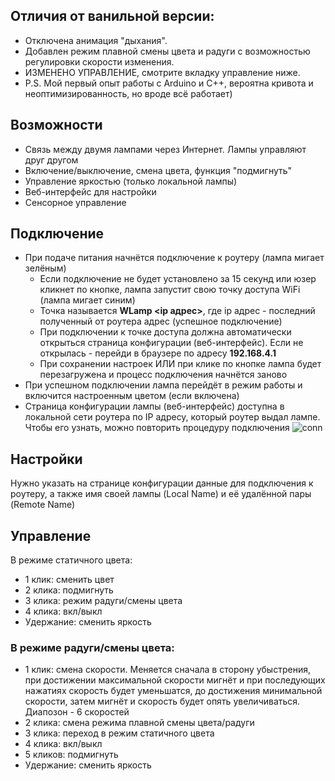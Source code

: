 ## Отличия от ванильной версии:
- Отключена анимация "дыхания".
 - Добавлен режим плавной смены цвета и радуги с возможностью регулировки скорости изменения.
 - ИЗМЕНЕНО УПРАВЛЕНИЕ, смотрите вкладку управление ниже.
 - P.S. Мой первый опыт работы с Arduino и C++, вероятна кривота и неоптимизированность, но вроде всё работает)
## Возможности
- Связь между двумя лампами через Интернет. Лампы управляют друг другом
- Включение/выключение, смена цвета, функция "подмигнуть"
- Управление яркостью (только локальной лампы)
- Веб-интерфейс для настройки
- Сенсорное управление

## Подключение
- При подаче питания начнётся подключение к роутеру (лампа мигает зелёным)
  - Если подключение не будет установлено за 15 секунд или юзер кликнет по кнопке, лампа запустит свою точку доступа WiFi (лампа мигает синим)
  - Точка называется **WLamp <ip адрес>**, где ip адрес - последний полученный от роутера адрес (успешное подключение)
  - При подключении к точке доступа должна автоматически открыться страница конфигурации (веб-интерфейс). Если не открылась - перейди в браузере по адресу **192.168.4.1**
  - При сохранении настроек ИЛИ при клике по кнопке лампа будет перезагружена и процесс подключения начнётся заново
- При успешном подключении лампа перейдёт в режим работы и включится настроенным цветом (если включена)
- Страница конфигурации лампы (веб-интерфейс) доступна в локальной сети роутера по IP адресу, который роутер выдал лампе. Чтобы его узнать, можно повторить процедуру подключения
![conn](/schemes/flowchart.png)

## Настройки
Нужно указать на странице конфигурации данные для подключения к роутеру, а также имя своей лампы (Local Name) и её удалённой пары (Remote Name)

## Управление
В режиме статичного цвета:
 - 1 клик: сменить цвет
 - 2 клика: подмигнуть
 - 3 клика: режим радуги/смены цвета
 - 4 клика: вкл/выкл
 - Удержание: сменить яркость
### В режиме радуги/смены цвета:
 - 1 клик: смена скорости. Меняется сначала в сторону убыстрения, при достижении максимальной скорости мигнёт и при последующих нажатиях скорость будет уменьшатся, до достижения минимальной скорости, затем мигнёт и скорость будет опять увеличиваться. Диапозон - 6 скоростей
 - 2 клика: смена режима плавной смены цвета/радуги
 - 3 клика: переход в режим статичного цвета
 - 4 клика: вкл/выкл
 - 5 кликов: подмигнуть
 - Удержание: сменить яркость
